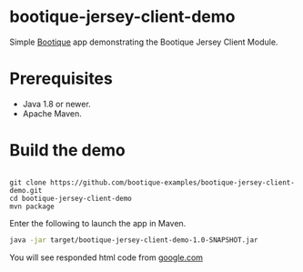 # bootique-jersey-client-demo

Simple [Bootique](http://bootique.io) app demonstrating the Bootique Jersey Client Module.

# Prerequisites
* Java 1.8 or newer.
* Apache Maven.

# Build the demo

```

git clone https://github.com/bootique-examples/bootique-jersey-client-demo.git
cd bootique-jersey-client-demo
mvn package
```
Enter the following to launch the app in Maven.

```bash
java -jar target/bootique-jersey-client-demo-1.0-SNAPSHOT.jar
```

You will see responded html code from [google.com](https://google.com)
